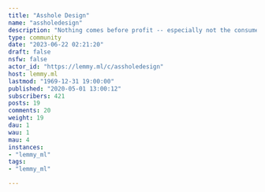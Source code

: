 ```yaml
---
title: "Asshole Design" 
name: "assholedesign"
description: "Nothing comes before profit -- especially not the consumer."
type: community
date: "2023-06-22 02:21:20"
draft: false
nsfw: false
actor_id: "https://lemmy.ml/c/assholedesign"
host: lemmy.ml
lastmod: "1969-12-31 19:00:00"
published: "2020-05-01 13:00:12"
subscribers: 421
posts: 19
comments: 20
weight: 19
dau: 1
wau: 1
mau: 4
instances:
- "lemmy_ml"
tags: 
- "lemmy_ml"

---
```

